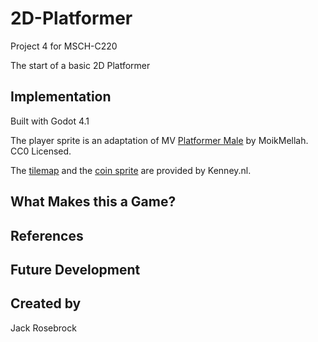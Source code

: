 # 2D-Platformer
Project 4 for MSCH-C220

The start of a basic 2D Platformer

## Implementation
Built with Godot 4.1

The player sprite is an adaptation of MV [Platformer Male](https://opengameart.org/content/mv-platformer-male-32x64) by MoikMellah. CC0 Licensed.

The [tilemap](https://kenney.nl/assets/abstract-platformer) and the [coin sprite](https://kenney.nl/assets/puzzle-pack-2) are provided by Kenney.nl.

## What Makes this a Game?

## References

## Future Development

## Created by 
Jack Rosebrock
